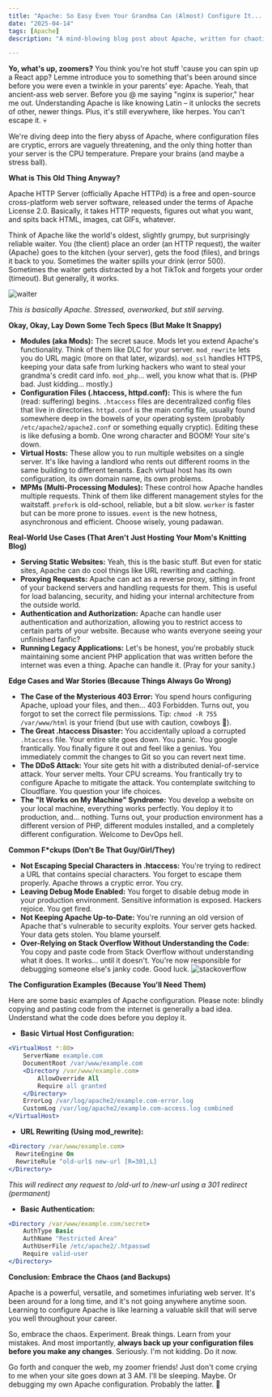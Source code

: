 ```yaml
---
title: "Apache: So Easy Even Your Grandma Can (Almost) Configure It... Before She Gets DDoS'd"
date: "2025-04-14"
tags: [Apache]
description: "A mind-blowing blog post about Apache, written for chaotic Gen Z engineers who are probably already multitasking with TikTok and a crypto bot."

---
```


**Yo, what's up, zoomers?** You think you're hot stuff 'cause you can spin up a React app? Lemme introduce you to something that's been around since before you were even a twinkle in your parents' eye: Apache. Yeah, that ancient-ass web server. Before you @ me saying "nginx is superior," hear me out. Understanding Apache is like knowing Latin – it unlocks the secrets of other, newer things. Plus, it's still everywhere, like herpes. You can't escape it. 💀

We're diving deep into the fiery abyss of Apache, where configuration files are cryptic, errors are vaguely threatening, and the only thing hotter than your server is the CPU temperature. Prepare your brains (and maybe a stress ball).

**What is This Old Thing Anyway?**

Apache HTTP Server (officially Apache HTTPd) is a free and open-source cross-platform web server software, released under the terms of Apache License 2.0. Basically, it takes HTTP requests, figures out what you want, and spits back HTML, images, cat GIFs, whatever.

Think of Apache like the world's oldest, slightly grumpy, but surprisingly reliable waiter. You (the client) place an order (an HTTP request), the waiter (Apache) goes to the kitchen (your server), gets the food (files), and brings it back to you. Sometimes the waiter spills your drink (error 500). Sometimes the waiter gets distracted by a hot TikTok and forgets your order (timeout). But generally, it works.

![waiter](https://i.kym-cdn.com/photos/images/newsfeed/001/535/037/90f.png)

*This is basically Apache. Stressed, overworked, but still serving.*

**Okay, Okay, Lay Down Some Tech Specs (But Make It Snappy)**

*   **Modules (aka Mods):** The secret sauce. Mods let you extend Apache's functionality. Think of them like DLC for your server. `mod_rewrite` lets you do URL magic (more on that later, wizards). `mod_ssl` handles HTTPS, keeping your data safe from lurking hackers who want to steal your grandma's credit card info. `mod_php`… well, you know what that is. (PHP bad. Just kidding… mostly.)
*   **Configuration Files (.htaccess, httpd.conf):** This is where the fun (read: suffering) begins. `.htaccess` files are decentralized config files that live in directories. `httpd.conf` is the main config file, usually found somewhere deep in the bowels of your operating system (probably `/etc/apache2/apache2.conf` or something equally cryptic). Editing these is like defusing a bomb. One wrong character and BOOM! Your site's down.
*   **Virtual Hosts:** These allow you to run multiple websites on a single server. It's like having a landlord who rents out different rooms in the same building to different tenants. Each virtual host has its own configuration, its own domain name, its own problems.
*   **MPMs (Multi-Processing Modules):** These control how Apache handles multiple requests. Think of them like different management styles for the waitstaff. `prefork` is old-school, reliable, but a bit slow. `worker` is faster but can be more prone to issues. `event` is the new hotness, asynchronous and efficient. Choose wisely, young padawan.

**Real-World Use Cases (That Aren't Just Hosting Your Mom's Knitting Blog)**

*   **Serving Static Websites:** Yeah, this is the basic stuff. But even for static sites, Apache can do cool things like URL rewriting and caching.
*   **Proxying Requests:** Apache can act as a reverse proxy, sitting in front of your backend servers and handling requests for them. This is useful for load balancing, security, and hiding your internal architecture from the outside world.
*   **Authentication and Authorization:** Apache can handle user authentication and authorization, allowing you to restrict access to certain parts of your website. Because who wants everyone seeing your unfinished fanfic?
*   **Running Legacy Applications:** Let's be honest, you're probably stuck maintaining some ancient PHP application that was written before the internet was even a thing. Apache can handle it. (Pray for your sanity.)

**Edge Cases and War Stories (Because Things Always Go Wrong)**

*   **The Case of the Mysterious 403 Error:** You spend hours configuring Apache, upload your files, and then… 403 Forbidden. Turns out, you forgot to set the correct file permissions. Tip: `chmod -R 755 /var/www/html` is your friend (but use with caution, cowboys 🤠).
*   **The Great .htaccess Disaster:** You accidentally upload a corrupted `.htaccess` file. Your entire site goes down. You panic. You google frantically. You finally figure it out and feel like a genius. You immediately commit the changes to Git so you can revert next time.
*   **The DDoS Attack:** Your site gets hit with a distributed denial-of-service attack. Your server melts. Your CPU screams. You frantically try to configure Apache to mitigate the attack. You contemplate switching to Cloudflare. You question your life choices.
*   **The "It Works on My Machine" Syndrome:** You develop a website on your local machine, everything works perfectly. You deploy it to production, and… nothing. Turns out, your production environment has a different version of PHP, different modules installed, and a completely different configuration. Welcome to DevOps hell.

**Common F*ckups (Don't Be That Guy/Girl/They)**

*   **Not Escaping Special Characters in .htaccess:** You're trying to redirect a URL that contains special characters. You forget to escape them properly. Apache throws a cryptic error. You cry.
*   **Leaving Debug Mode Enabled:** You forget to disable debug mode in your production environment. Sensitive information is exposed. Hackers rejoice. You get fired.
*   **Not Keeping Apache Up-to-Date:** You're running an old version of Apache that's vulnerable to security exploits. Your server gets hacked. Your data gets stolen. You blame yourself.
*   **Over-Relying on Stack Overflow Without Understanding the Code:** You copy and paste code from Stack Overflow without understanding what it does. It works… until it doesn't. You're now responsible for debugging someone else's janky code. Good luck. ![stackoverflow](https://i.imgflip.com/72qg71.jpg)

**The Configuration Examples (Because You'll Need Them)**

Here are some basic examples of Apache configuration. Please note: blindly copying and pasting code from the internet is generally a bad idea. Understand what the code does before you deploy it.

*   **Basic Virtual Host Configuration:**

```apache
<VirtualHost *:80>
    ServerName example.com
    DocumentRoot /var/www/example.com
    <Directory /var/www/example.com>
        AllowOverride All
        Require all granted
    </Directory>
    ErrorLog /var/log/apache2/example.com-error.log
    CustomLog /var/log/apache2/example.com-access.log combined
</VirtualHost>
```

*   **URL Rewriting (Using mod_rewrite):**

```apache
<Directory /var/www/example.com>
  RewriteEngine On
  RewriteRule ^old-url$ new-url [R=301,L]
</Directory>
```
*This will redirect any request to /old-url to /new-url using a 301 redirect (permanent)*

*   **Basic Authentication:**

```apache
<Directory /var/www/example.com/secret>
    AuthType Basic
    AuthName "Restricted Area"
    AuthUserFile /etc/apache2/.htpasswd
    Require valid-user
</Directory>
```

**Conclusion: Embrace the Chaos (and Backups)**

Apache is a powerful, versatile, and sometimes infuriating web server. It's been around for a long time, and it's not going anywhere anytime soon. Learning to configure Apache is like learning a valuable skill that will serve you well throughout your career.

So, embrace the chaos. Experiment. Break things. Learn from your mistakes. And most importantly, **always back up your configuration files before you make any changes**. Seriously. I'm not kidding. Do it now.

Go forth and conquer the web, my zoomer friends! Just don't come crying to me when your site goes down at 3 AM. I'll be sleeping. Maybe. Or debugging my own Apache configuration. Probably the latter. 🙏
